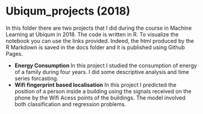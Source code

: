 # Ubiqum_projects (2018)
In this folder there are two projects that I did during the course in Machine Learning at Ubiqum in 2018. The code is written in R. To visualize the notebook you can use the links provided. Indeed, the html produced by the R Markdown is saved in the docs folder and it is published using Github Pages.

- <b>Energy Consumption </b> In this project I studied the consumption of energy of a family during four years. I did some descriptive analysis and time series forcasting.
- <b> Wifi fingerprint based localisation</b> In this project I predicted the position of a person inside a building using the signals received on the phone by the Wifi Acess points of the buildings. The model involved both classification and regression problems. 
